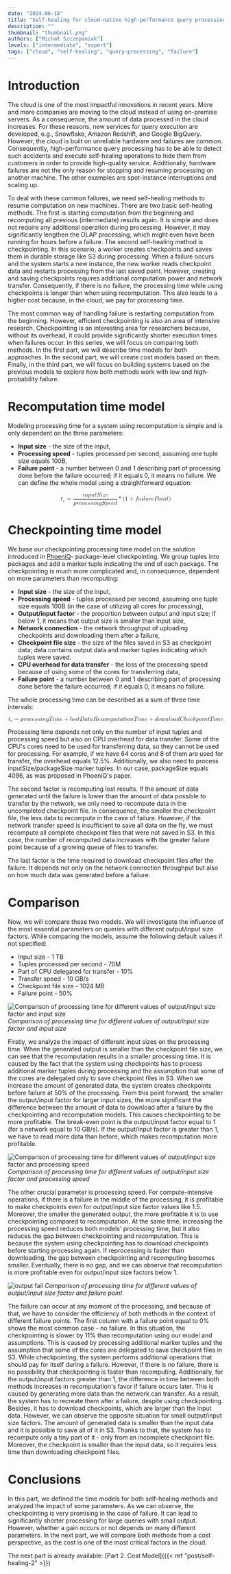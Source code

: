 ```yaml
---
date: "2024-06-18"
title: "Self-healing for cloud-native high-performance query processing Pt. 1: Time model"
description: ""
thumbnail: "thumbnail.png"
authors: ["Michał Szczepaniak"]
levels: ["intermediate", "expert"]
tags: ["cloud", "self-healing", "query-processing", "failure"]
---
```


# Introduction

The cloud is one of the most impactful innovations in recent years. More and more companies are moving to the cloud instead of using on-premise servers. As a consequence, the amount of data processed in the cloud increases. For these reasons, new services for query execution are developed, e.g., Snowflake, Amazon Redshift, and Google BigQuery. However, the cloud is built on unreliable hardware and failures are common. Consequently, high-performance query processing has to be able to detect such accidents and execute self-healing operations to hide them from customers in order to provide high-quality service. Additionally, hardware failures are not the only reason for stopping and resuming processing on another machine. The other examples are spot-instance interruptions and scaling up.

To deal with these common failures, we need self-healing methods to resume computation on new machines. There are two basic self-healing methods. The first is starting computation from the beginning and recomputing all previous (intermediate) results again. It is simple and does not require any additional operation during processing. However, it may significantly lengthen the OLAP processing, which might even have been running for hours before a failure. The second self-healing method is checkpointing. In this scenario, a worker creates checkpoints and saves them in durable storage like S3 during processing. When a failure occurs and the system starts a new instance, the new worker reads checkpoint data and restarts processing from the last saved point. However, creating and saving checkpoints requires additional computation power and network transfer. Consequently, if there is no failure, the processing time while using checkpoints is longer than when using recomputation. This also leads to a higher cost because, in the cloud, we pay for processing time.

The most common way of handling failure is restarting computation from the beginning. However, efficient checkpointing is also an area of intensive research. Checkpointing is an interesting area for researchers because, without its overhead, it could provide significantly shorter execution times when failures occur. In this series, we will focus on comparing both methods. In the first part, we will describe time models for both approaches. In the second part, we will create cost models based on them. Finally, in the third part, we will focus on building systems based on the previous models to explore how both methods work with low and high-probability failure.

# Recomputation time model

Modeling processing time for a system using recomputation is simple and is only dependent on the three parameters:
- **Input size** - the size of the input,
- **Processing speed** - tuples processed per second, assuming one tuple size equals 100B,
- **Failure point** - a number between 0 and 1 describing part of processing done before the failure occurred; if it equals 0, it means no failure.
We can define the whole model using a straightforward equation:

<math display="block" class="tml-display" style="display:block math;">
  <mrow>
    <msub>
      <mi>t</mi>
      <mi>r</mi>
    </msub>
    <mo>=</mo>
    <mfrac>
      <mrow>
        <mi>i</mi>
        <mi>n</mi>
        <mi>p</mi>
        <mi>u</mi>
        <mi>t</mi>
        <mi>S</mi>
        <mi>i</mi>
        <mi>z</mi>
        <mi>e</mi>
      </mrow>
      <mrow>
        <mi>p</mi>
        <mi>r</mi>
        <mi>c</mi>
        <mi>o</mi>
        <mi>e</mi>
        <mi>s</mi>
        <mi>s</mi>
        <mi>i</mi>
        <mi>n</mi>
        <mi>g</mi>
        <mi>S</mi>
        <mi>p</mi>
        <mi>e</mi>
        <mi>e</mi>
        <mi>d</mi>
      </mrow>
    </mfrac>
    <mo>*</mo>
    <mo form="prefix" stretchy="false">(</mo>
    <mn>1</mn>
    <mo>+</mo>
    <mi>f</mi>
    <mi>a</mi>
    <mi>i</mi>
    <mi>l</mi>
    <mi>u</mi>
    <mi>r</mi>
    <mi>e</mi>
    <mi>P</mi>
    <mi>o</mi>
    <mi>i</mi>
    <mi>n</mi>
    <mi>t</mi>
    <mo form="postfix" stretchy="false">)</mo>
  </mrow>
</math>

# Checkpointing time model

We base our checkpointing processing time model on the solution introduced in [PhoeniQ](https://www.jstage.jst.go.jp/article/transinf/E105.D/5/E105.D_2021DAP0004/_article)- package-level checkpointing. We group tuples into packages and add a marker tuple indicating the end of each package. The checkpointing is much more complicated and, in consequence, dependent on more parameters than recomputing:
- **Input size** -  the size of the input,
- **Processing speed** - tuples processed per second, assuming one tuple size equals 100B (in the case of utilizing all cores for processing),
- **Output/input factor** - the proportion between output and input size; if below 1, it means that output size is smaller than input size,
- **Network connection** - the network throughput of uploading checkpoints and downloading them after a failure,
- **Checkpoint file size** - the size of the files saved in S3 as checkpoint data; data contains output data and marker tuples indicating which tuples were saved.
- **CPU overhead for data transfer** - the loss of the processing speed because of using some of the cores for transferring data,
- **Failure point** - a number between 0 and 1 describing part of processing done before the failure occurred; if it equals 0, it means no failure.

The whole processing time can be described as a sum of three time intervals:

<math display="block" class="tml-display" style="display:block math;">
  <mrow>
    <msub>
      <mi>t</mi>
      <mi>c</mi>
    </msub>
    <mo>=</mo>
    <mi>p</mi>
    <mi>r</mi>
    <mi>o</mi>
    <mi>c</mi>
    <mi>e</mi>
    <mi>s</mi>
    <mi>s</mi>
    <mi>i</mi>
    <mi>n</mi>
    <mi>g</mi>
    <mi>T</mi>
    <mi>i</mi>
    <mi>m</mi>
    <mi>e</mi>
    <mo>+</mo>
    <mi>l</mi>
    <mi>o</mi>
    <mi>s</mi>
    <mi>t</mi>
    <mi>D</mi>
    <mi>a</mi>
    <mi>t</mi>
    <mi>a</mi>
    <mi>R</mi>
    <mi>e</mi>
    <mi>c</mi>
    <mi>o</mi>
    <mi>m</mi>
    <mi>p</mi>
    <mi>u</mi>
    <mi>t</mi>
    <mi>a</mi>
    <mi>t</mi>
    <mi>i</mi>
    <mi>o</mi>
    <mi>n</mi>
    <mi>T</mi>
    <mi>i</mi>
    <mi>m</mi>
    <mi>e</mi>
    <mo>+</mo>
    <mi>d</mi>
    <mi>o</mi>
    <mi>w</mi>
    <mi>n</mi>
    <mi>l</mi>
    <mi>o</mi>
    <mi>a</mi>
    <mi>d</mi>
    <mi>C</mi>
    <mi>h</mi>
    <mi>e</mi>
    <mi>c</mi>
    <mi>k</mi>
    <mi>p</mi>
    <mi>o</mi>
    <mi>i</mi>
    <mi>n</mi>
    <mi>t</mi>
    <mi>T</mi>
    <mi>i</mi>
    <mi>m</mi>
    <mi>e</mi>
  </mrow>
</math>

Processing time depends not only on the number of input tuples and processing speed but also on CPU overhead for data transfer. Some of the CPU's cores need to be used for transferring data, so they cannot be used for processing. For example, if we have 64 cores and 8 of them are used for transfer, the overhead equals 12.5%. Additionally, we also need to process inputSize/packageSize marker tuples. In our case, packageSize equals 4096, as was proposed in PhoeniQ's paper.

The second factor is recomputing lost results. If the amount of data generated until the failure is lower than the amount of data possible to transfer by the network, we only need to recompute data in the uncompleted checkpoint file. In consequence, the smaller the checkpoint file, the less data to recompute in the case of failure. However, if the network transfer speed is insufficient to save all data on the fly, we must recompute all complete checkpoint files that were not saved in S3. In this case, the number of recomputed data increases with the greater failure point because of a growing queue of files to transfer.

The last factor is the time required to download checkpoint files after the failure. It depends not only on the network connection throughput but also on how much data was generated before a failure.

# Comparison

Now, we will compare these two models. We will investigate the influence of the most essential parameters on queries with different output/input size factors. While comparing the models, assume the following default values if not specified:
- Input size - 1 TB
- Tuples processed per second - 70M
- Part of CPU delegated for transfer - 10%
- Transfer speed - 10 GB/s
- Checkpoint file size - 1024 MB
- Failure point - 50%

![Comparison of processing time for different values of output/input size factor and input size](output-input.png)
*Comparison of processing time for different values of output/input size factor and input size*

Firstly, we analyze the impact of different input sizes on the processing time. When the generated output is smaller than the checkpoint file size, we can see that the recomputation results in a smaller processing time. It is caused by the fact that the system using checkpoints has to process additional marker tuples during processing and the assumption that some of the cores are delegated only to save checkpoint files in S3. When we increase the amount of generated data, the system creates checkpoints before failure at 50% of the processing. From this point forward, the smaller the output/input factor for larger input sizes, the more significant the difference between the amount of data to download after a failure by the checkpointing and recomputation models. This causes checkpointing to be more profitable. The break-even point is the output/input factor equal to 1 (for a network equal to 10 GB/s). If the output/input factor is greater than 1, we have to read more data than before, which makes recomputation more profitable.

![Comparison of processing time for different values of output/input size factor and processing speed](output-speed.png)
*Comparison of processing time for different values of output/input size factor and processing speed*

The other crucial parameter is processing speed. For compute-intensive operations, if there is a failure in the middle of the processing, it is profitable to make checkpoints even for output/input size factor values like 1.5. Moreover, the smaller the generated output, the more profitable it is to use checkpointing compared to recomputation. At the same time, increasing the processing speed reduces both models' processing time, but it also reduces the gap between checkpointing and recomputation. This is because the system using checkpointing has to download checkpoints before starting processing again. If reprocessing is faster than downloading, the gap between checkpointing and recomputing becomes smaller. Eventually, there is no gap, and we can observe that recomputation is more profitable even for output/input size factors below 1.

![output fail](output-fail.png)
*Comparison of processing time for different values of output/input size factor and failure point*

The failure can occur at any moment of the processing, and because of that, we have to consider the efficiency of both methods in the context of different failure points. The first column with a failure point equal to 0% shows the most common case - no failure. In this situation, the checkpointing is slower by 11% than recomputation using our model and assumptions. This is caused by processing additional marker tuples and the assumption that some of the cores are delegated to save checkpoint files in S3. While checkpointing, the system performs additional operations that should pay for itself during a failure. However, if there is no failure, there is no possibility that checkpointing is faster than recomputing. Additionally, for the output/input factors greater than 1, the difference in time between both methods increases in recomputation's favor if failure occurs later. This is caused by generating more data than the network can transfer. As a result, the system has to recreate them after a failure, despite using checkpointing. Besides, it has to download checkpoints, which are larger than the input data. However, we can observe the opposite situation for small output/input size factors. The amount of generated data is smaller than the input data and it is possible to save all of it in S3. Thanks to that, the system has to recompute only a tiny part of it - only from an incomplete checkpoint file. Moreover, the checkpoint is smaller than the input data, so it requires less time than downloading checkpoint files.

# Conclusions

In this part, we defined the time models for both self-healing methods and analyzed the impact of some parameters. As we can observe, the checkpointing is very promising in the case of failure. It can lead to significantly shorter processing for large queries with small output. However, whether a gain occurs or not depends on many different parameters. In the next part, we will compare both methods from a cost perspective, as the cost is one of the most critical factors in the cloud.

The next part is already available: [Part 2. Cost Model]({{< ref "post/self-healing-2" >}})
